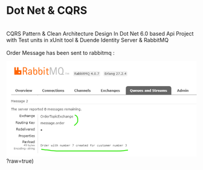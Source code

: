 # Dot Net & CQRS
<br />
CQRS Pattern & Clean Architecture Design In Dot Net 6.0 based Api Project with Test units in xUnit tool & Duende Identity Server & RabbitMQ
<br /><br />
Order Message has been sent to rabbitmq :

![alt text](https://raw.githubusercontent.com/kayvansol/CQRS_DotNet6/refs/heads/main/img/rabbit.png)?raw=true)
